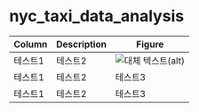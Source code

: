 # nyc_taxi_data_analysis

|Column|Description|Figure|
|------|---|---|
|테스트1|테스트2|![대체 텍스트(alt)]([이미지_소스_URL](https://file.daesoon.org/webzine/307/202212191656_Daesoon_263_%EB%AC%B8%ED%99%94%EC%82%B0%EC%B1%85_%EC%A0%84%EA%B2%BD%20%EC%86%8D%20%EB%8F%99%EB%AC%BC%20%EA%B3%A0%EC%96%91.jpg) "이미지 설명(title)")|
|테스트1|테스트2|테스트3|
|테스트1|테스트2|테스트3|
